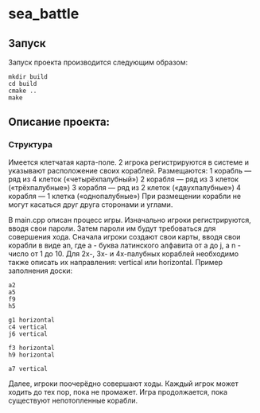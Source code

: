 # sea_battle

## Запуск 
Запуск проекта производится следующим образом:
```
mkdir build
cd build
cmake ..
make
```

## Описание проекта:

### Структура
Имеется клетчатая карта-поле. 2 игрока регистрируются в системе и указывают расположение своих кораблей. 
Размещаются:
1 корабль — ряд из 4 клеток («четырёхпалубный»)
2 корабля — ряд из 3 клеток («трёхпалубные»)
3 корабля — ряд из 2 клеток («двухпалубные»)
4 корабля — 1 клетка («однопалубные»)
При размещении корабли не могут касаться друг друга сторонами и углами.

В main.cpp описан процесс игры. 
Изначально игроки регистрируются, вводя свои пароли.
Затем пароли им будут требоваться для совершения хода.
Сначала игроки создают свои карты, вводя свои корабли в виде
an, где a - буква латинского алфавита от a до j, а n - число
от 1 до 10. Для 2х-, 3х- и 4х-палубных кораблей необходимо также
описать их направления: vertical или horizontal.
Пример заполнения доски:
```
a2
a5
f9
h5

g1 horizontal
c4 vertical
j6 vertical

f3 horizontal
h9 horizontal

a7 vertical
``` 
   Далее, игроки поочерёдно совершают ходы. Каждый игрок
    может ходить до тех пор, пока не промажет.
    Игра продолжается, пока существуют непотопленные корабли.
